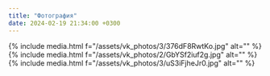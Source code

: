 ```yaml
---
title: "Фотография"
date: 2024-02-19 21:34:00 +0300
---
```



{% include media.html f="/assets/vk_photos/3/376dF8RwtKo.jpg" alt="" %}
{% include media.html f="/assets/vk_photos/2/GbYSf2iuf2g.jpg" alt="" %}
{% include media.html f="/assets/vk_photos/3/uS3iFjheJr0.jpg" alt="" %}

